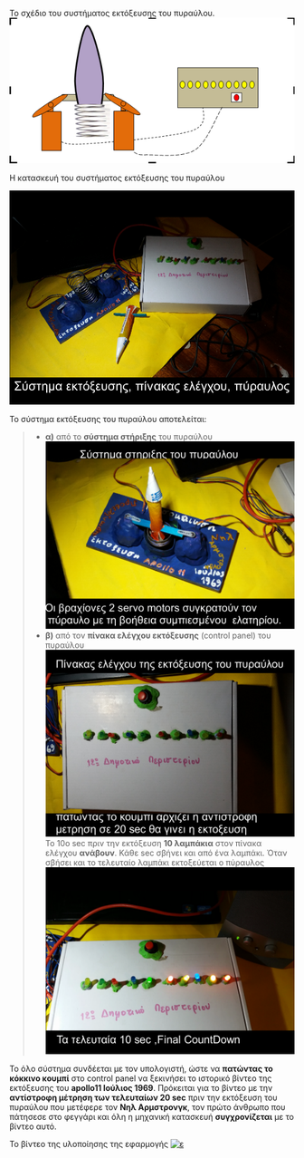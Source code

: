 To σχέδιο του συστήματος εκτόξευσης του πυραύλου.
![μοντέλο του πυραύλου](/assets/images/tux.png)

Η κατασκευή του συστήματος εκτόξευσης του πυραύλου

![Η κατασκευή του συστήματος εκτόξευσης του πυραύλου](/assets/images/system1.png)

Το σύστημα εκτόξευσης του πυραύλου αποτελείται:

>- **α)** από το **σύστημα στήριξης** του πυραύλου
![σύστημα στήριξης  του πυραύλου](/assets/images/ektokseusi1.png)
>- **β)** από τον **πίνακα ελέγχου εκτόξευσης** (control panel) του πυραύλου
![πίνακας ελέγχου  του πυραύλου](/assets/images/control-panel2.png)
Το 10ο sec πριν την εκτόξευση **10 λαμπάκια** στον πίνακα ελέγχου **ανάβουν**. Κάθε sec σβήνει και από ένα λαμπάκι. 
Όταν σβήσει και το τελευταίο λαμπάκι εκτοξεύεται ο πύραυλος
![Πίνακας ελέγχου   του πυραύλου](/assets/images/control-panel3.png)
 
Το όλο σύστημα συνδέεται με τον υπολογιστή, ώστε να **πατώντας το κόκκινο κουμπί** στο control panel να ξεκινήσει το ιστορικό βίντεο της εκτόξευσης του **apollo11 Ιούλιος 1969**. Πρόκειται για το βίντεο με την **αντίστροφη μέτρηση των τελευταίων 20 sec** πριν την εκτόξευση του πυραύλου που μετέφερε τον **Νηλ Αρμστρονγκ**, τον πρώτο άνθρωπο που πάτησεσε στο φεγγάρι και όλη η μηχανική κατασκευή **συγχρονίζεται** με το βίντεο αυτό. 

Το βίντεο της υλοποίησης της εφαρμογής
[![ε](http://img.youtube.com/vi/PwY_zjNREfU/0.jpg)](http://www.youtube.com/watch?v=PwY_zjNREfU "Εκτόξευση πυραύλου - final CountDown - 12o Δημοτικό σχολείο Περιστερίου")
